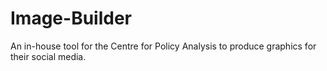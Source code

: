 # Image-Builder
An in-house tool for the Centre for Policy Analysis to produce graphics for their social media.
